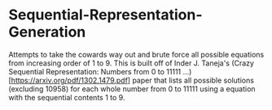 # Sequential-Representation-Generation

Attempts to take the cowards way out and brute force all possible equations from increasing order of 1 to 9. This is built off of Inder J. Taneja's (Crazy Sequential Representation: Numbers from 0 to 11111 ...)[https://arxiv.org/pdf/1302.1479.pdf] paper that lists all possible solutions (excluding 10958) for each whole number from 0 to 11111 using a equation with the sequential contents 1 to 9.